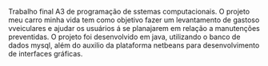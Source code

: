 Trabalho final A3 de programação de sstemas computacionais.
O projeto meu carro minha vida tem como objetivo fazer um levantamento de gastoso vveiculares e ajudar os usuários á se planajarem em relação a manutenções preventidas.
O projeto foi desenvolvido em java, utilizando o banco de dados mysql, além do auxilio da plataforma netbeans para desenvolvimento de interfaces gráficas.
